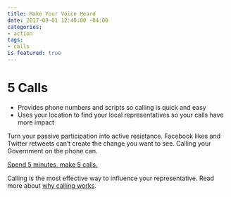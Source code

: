```yaml
---
title: Make Your Voice Heard
date: 2017-09-01 12:40:00 -04:00
categories:
- action
tags:
- calls
is featured: true
---
```


# 5 Calls
* Provides phone numbers and scripts so calling is quick and easy
* Uses your location to find your local representatives so your calls have more impact

Turn your passive participation into active resistance. Facebook likes and Twitter retweets can’t create the change you want to see. Calling your Government on the phone can.

[Spend 5 minutes, make 5 calls.](https://5calls.org/)

Calling is the most effective way to influence your representative. Read more about [why calling works](https://5calls.org/about).